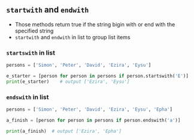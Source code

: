 ## `startwith` and `endwith`
- Those methods return true if the string bigin with or end with the specified string
- `startwith` and `endwith` in list to group list items

### `startswith` in list

```python
persons = ['Simon', 'Peter', 'David', 'Ezira', 'Eysu']

e_starter = [person for person in persons if person.startswith('E')]
print(e_starter)    # output ['Ezira', 'Eysu']
```
### `endswith` in list
```python
persons = ['Simon', 'Peter', 'David', 'Ezira', 'Eysu', 'Epha']

a_finish = [person for person in persons if person.endswith('a')]

print(a_finish)  # output ['Ezira', 'Epha']
```